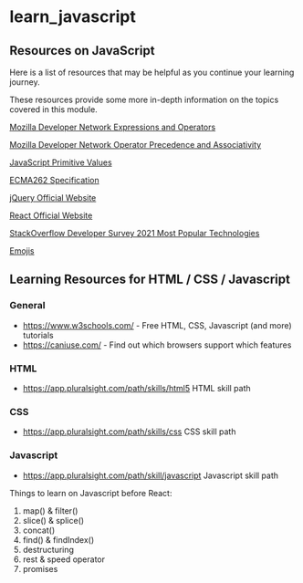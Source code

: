 # learn_javascript

## Resources on JavaScript

Here is a list of resources that may be helpful as you continue your learning journey.

T​hese resources provide some more in-depth information on the topics covered in this module.

[Mozilla Developer Network Expressions and Operators ](https://developer.mozilla.org/en-US/docs/Web/JavaScript/Reference/Operators)

[Mozilla Developer Network Operator Precedence and Associativity ](https://developer.mozilla.org/en-US/docs/Web/JavaScript/Reference/Operators/Operator_Precedence)

[JavaScript Primitive Values ](https://developer.mozilla.org/en-US/docs/Glossary/Primitive)

[ECMA262 Specification ](https://tc39.es/ecma262/)

[jQuery Official Website ](https://jquery.com/)

[React Official Website ](https://reactjs.org/)

[StackOverflow Developer Survey 2021 Most Popular Technologies](https://insights.stackoverflow.com/survey/2021#technology-most-popular-technologies)

[Emojis](http://unicode.org/emoji/charts/full-emoji-list.html#1f600)

## Learning Resources for HTML / CSS / Javascript

### General

- https://www.w3schools.com/ - Free HTML, CSS, Javascript (and more) tutorials
- https://caniuse.com/ - Find out which browsers support which features

### HTML

- https://app.pluralsight.com/path/skills/html5 HTML skill path

### CSS

- https://app.pluralsight.com/path/skills/css CSS skill path

### Javascript

- https://app.pluralsight.com/path/skill/javascript Javascript skill path

Things to learn on Javascript before React:

1. map() & filter()
2. slice() & splice()
3. concat()
4. find() & findIndex()
5. destructuring
6. rest & speed operator
7. promises